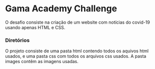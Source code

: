 # Gama Academy Challenge

O desafio consiste na criação de um website com notícias do covid-19 usando apenas HTML e CSS.

### Diretórios

O projeto consiste de uma pasta html contendo todos os aquivos html usados, e uma pasta css com todos os arquivos css usados. A pasta images contêm as imagens usadas.